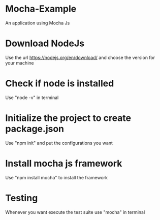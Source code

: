# Mocha-Example
An application using Mocha Js

# Download NodeJs
Use the url https://nodejs.org/en/download/ and choose the version for your machine

# Check if node is installed
Use "node -v" in terminal

# Initialize the project to create package.json
Use "npm init" and put the configurations you want

# Install mocha js framework
Use "npm install mocha" to install the framework

# Testing
Whenever you want execute the test suite use "mocha" in terminal

